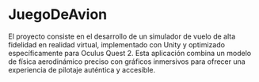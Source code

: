 # JuegoDeAvion
El proyecto consiste en el desarrollo de un simulador de vuelo de alta fidelidad en realidad virtual, implementado con Unity y optimizado específicamente para Oculus Quest 2. Esta aplicación combina un modelo de física aerodinámico preciso con gráficos inmersivos para ofrecer una experiencia de pilotaje auténtica y accesible.
